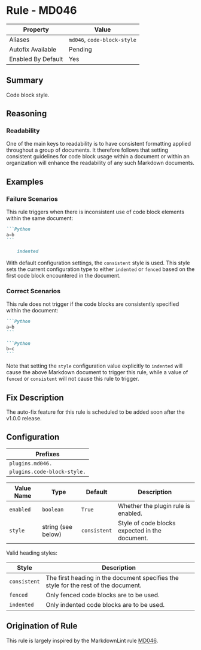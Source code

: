 # Rule - MD046

| Property | Value |
| --- | -- |
| Aliases | `md046`, `code-block-style` |
| Autofix Available | Pending |
| Enabled By Default | Yes |

## Summary

Code block style.

## Reasoning

### Readability

One of the main keys to readability is to have consistent formatting applied
throughout a group of documents. It therefore follows that setting consistent
guidelines for code block usage within a document or within an organization
will enhance the readability of any such Markdown documents.

## Examples

### Failure Scenarios

This rule triggers when there is inconsistent use of code block elements within
the same document:

````Markdown
```Python
a=b
```

    indented
````

With default configuration settings, the `consistent` style is used.  This
style sets the current configuration type to either `indented` or `fenced`
based on the first code block encountered in the document.

### Correct Scenarios

This rule does not trigger if the code blocks are consistently specified
within the document:

````Markdown
```Python
a=b
```

```Python
b=c
```
````

Note that setting the `style` configuration value explicitly to `indented`
will cause the above Markdown document to trigger this rule, while a
value of `fenced` or `consistent` will not cause this rule to trigger.

## Fix Description

The auto-fix feature for this rule is scheduled to be added soon after the v1.0.0
release.

## Configuration

| Prefixes |
| --- |
| `plugins.md046.` |
| `plugins.code-block-style.` |

<!--- pyml disable-num-lines 4 line-length-->
| Value Name | Type | Default | Description |
| -- | -- | -- | -- |
| `enabled` | `boolean` | `True` | Whether the plugin rule is enabled. |
| `style` | string (see below) | `consistent` | Style of code blocks expected in the document. |

Valid heading styles:

<!--- pyml disable-num-lines 5 line-length-->
| Style | Description |
| -- | -- |
| `consistent` | The first heading in the document specifies the style for the rest of the document. |
| `fenced` | Only fenced code blocks are to be used. |
| `indented` | Only indented code blocks are to be used. |

## Origination of Rule

This rule is largely inspired by the MarkdownLint rule
[MD046](https://github.com/DavidAnson/markdownlint/blob/main/doc/Rules.md#md046---code-block-style).
